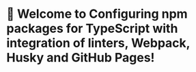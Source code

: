 # 🚀 Welcome to Configuring npm packages for TypeScript with integration of linters, Webpack, Husky and GitHub Pages!



